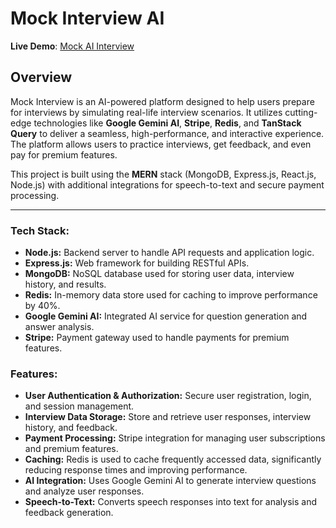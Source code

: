 # Mock Interview AI

**Live Demo**: [Mock AI Interview](https://mockaiinterview.vercel.app/)

## Overview

Mock Interview is an AI-powered platform designed to help users prepare for interviews by simulating real-life interview scenarios. It utilizes cutting-edge technologies like **Google Gemini AI**, **Stripe**, **Redis**, and **TanStack Query** to deliver a seamless, high-performance, and interactive experience. The platform allows users to practice interviews, get feedback, and even pay for premium features.

This project is built using the **MERN** stack (MongoDB, Express.js, React.js, Node.js) with additional integrations for speech-to-text and secure payment processing.

---

### Tech Stack:
- **Node.js:** Backend server to handle API requests and application logic.
- **Express.js:** Web framework for building RESTful APIs.
- **MongoDB:** NoSQL database used for storing user data, interview history, and results.
- **Redis:** In-memory data store used for caching to improve performance by 40%.
- **Google Gemini AI:** Integrated AI service for question generation and answer analysis.
- **Stripe:** Payment gateway used to handle payments for premium features.

### Features:
- **User Authentication & Authorization:** Secure user registration, login, and session management.
- **Interview Data Storage:** Store and retrieve user responses, interview history, and feedback.
- **Payment Processing:** Stripe integration for managing user subscriptions and premium features.
- **Caching:** Redis is used to cache frequently accessed data, significantly reducing response times and improving performance.
- **AI Integration:** Uses Google Gemini AI to generate interview questions and analyze user responses.
- **Speech-to-Text:** Converts speech responses into text for analysis and feedback generation.
